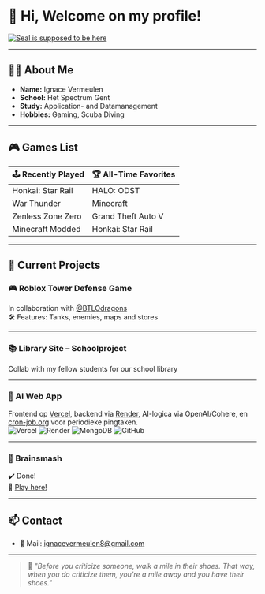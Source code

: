 # 👋 Hi, Welcome on my profile!

[![Seal is supposed to be here](https://encrypted-tbn0.gstatic.com/images?q=tbn:ANd9GcQnWcotHoUxCyS1-mgidz3ppWmsPjoj807L6A&s)](https://www.youtube.com/watch?v=dQw4w9WgXcQ&ab_channel=RickAstley)

---

## 👨‍💻 About Me
- **Name:** Ignace Vermeulen  
- **School:** Het Spectrum Gent  
- **Study:** Application- and Datamanagement  
- **Hobbies:** Gaming, Scuba Diving  
---

## 🎮 Games List

| 🕹️ Recently Played       | 🏆 All-Time Favorites     |
|--------------------------|---------------------------|
| Honkai: Star Rail        | HALO: ODST                |
| War Thunder              | Minecraft                 |
| Zenless Zone Zero        | Grand Theft Auto V        |
| Minecraft Modded         | Honkai: Star Rail         |

---

## 🚧 Current Projects

### 🎮 Roblox Tower Defense Game  
In collaboration with [@BTLOdragons](https://github.com/BTLOdragons)  
🛠️ Features: Tanks, enemies, maps and stores

---

### 📚 Library Site – Schoolproject  
Collab with my fellow students for our school library

---

### 🤖 AI Web App  
Frontend op [Vercel](https://vercel.com), backend via [Render](https://render.com), AI-logica via OpenAI/Cohere, en [cron-job.org](https://cron-job.org) voor periodieke pingtaken.  
![Vercel](https://img.shields.io/badge/Frontend-Vercel-black?logo=vercel)
![Render](https://img.shields.io/badge/Backend-Render-blue?logo=render)
![MongoDB](https://img.shields.io/badge/Database-MongoDB-green?logo=mongodb)
![GitHub](https://img.shields.io/badge/Code-GitHub-black?logo=github)

---

### 🧠 Brainsmash  
✔️ Done!  
🔗 [Play here!](https://brainsmash.be)

---

## 📫 Contact

- 📧 Mail: <ignacevermeulen8@gmail.com>

---

> 🥾 *"Before you criticize someone, walk a mile in their shoes. That way, when you do criticize them, you're a mile away and you have their shoes."*
